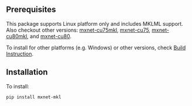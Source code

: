 Prerequisites
------------
This package supports Linux platform only and includes MKLML support.  Also checkout other versions: [mxnet-cu75mkl](https://pypi.python.org/pypi/mxnet-cu75mkl/), [mxnet-cu75](https://pypi.python.org/pypi/mxnet-cu75/), [mxnet-cu80mkl](https://pypi.python.org/pypi/mxnet-cu80mkl/), and [mxnet-cu80](https://pypi.python.org/pypi/mxnet-cu80/).

To install for other platforms (e.g. Windows) or other versions, check [Build Instruction](http://mxnet.io/get_started/setup.html).

Installation
------------
To install:
```bash
pip install mxnet-mkl
```
